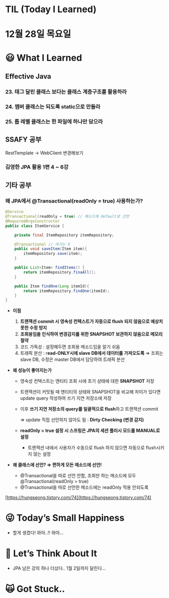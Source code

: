 # TIL (Today I Learned)

# 12월 28일 목요일

# 😃 What I Learned

## Effective Java

### 23. 태그 달린 클래스 보다는 클래스 계층구조를 활용하라

### 24. 멤버 클래스는 되도록 static으로 만들라

### 25. 톱 레벨 클래스는 한 파일에 하나만 담으라

## SSAFY 공부

RestTemplate → WebClient 변경해보기

### 김영한 JPA 활용 1편 4 ~ 6강

## 기타 공부

### 왜 JPA에서 @Transactional(readOnly = true) 사용하는가?

```java
@Service
@Transactional(readOnly = true) // 메소드에 default로 선언 
@RequiredArgsConstructor
public class ItemService {

    private final ItemRepository itemRepository;

    @Transactional // 여기는 X
    public void saveItem(Item item){
        itemRepository.save(item);
    }

    public List<Item> findItems() {
        return itemRepository.finaAll();
    }

    public Item findOne(Long itemId){
        return itemRepository.findOne(itemId);
    }
}
```

- **이점**
    1. **트랜잭션 commit 시 영속성 컨텍스트가 자동으로 flush 되지 않음으로 예상치 못한 수정 방지**
    2. **조회용임을 인식하여 변경감지를 위한 SNAPSHOT 보관하지 않음으로 메모리 절약**
    3. 코드 가독성 : 설정해두면 조회용 메소드임을 알기 쉬움
    4. 트래픽 분산 : r**ead-ONLY시에 slave DB에서 데이터를 가져오도록** ⇒ 조회는 slave DB, 수정은 master DB에서 담당하여 트래픽 분산 

- **왜 성능이 좋아지는가**
    - 영속성 컨텍스트는 엔티티 조회 시에 초기 상태에 대한 **SNAPSHOT** 저장
    - 트랜잭션이 커밋될 때 엔티티의 상태와 SNAPSHOT을 비교해 차이가 있다면 update query 작성하여 쓰기 지연 저장소에 저장
    - 이후 **쓰기 지연 저장소의 query를 일괄적으로 flush**하고 트랜잭션 commit
        
        ⇒ update 직접 선언하지 않아도 됨 : **Dirty Checking (변경 감지)**
        
    - **readOnly = true 설정 시 스프링은 JPA의 세션 플러시 모드를 MANUAL로 설정**
        - 트랜잭션 내에서 사용자가 수동으로 flush 하지 않으면 자동으로 flush시키지 않는 설정

- **왜 클래스에 선언? ⇒ 편하게 모든 메소드에 선언!**
    - @Transactional을 따로 선언 안함, 조회만 하는 메소드에 모두 @Transactional(readOnly = true)
    - @Transactional을 따로 선언한 메소드에는 readOnly 적용 안되도록
    

[https://hungseong.tistory.com/74](https://hungseong.tistory.com/74)

# 😜 Today’s Small Happiness

- 할게 생겼다! 와아..!! 와아…

# 🧐 Let’s Think About It

- JPA 남은 강의 하나 더샀다.. 1월 2일까지 달린다…

# 🙀 Got Stuck..